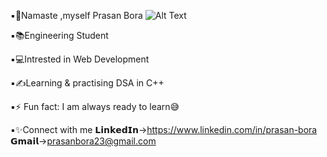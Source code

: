 ▪🙏Namaste ,myself Prasan Bora                          ![Alt Text](![image](https://user-images.githubusercontent.com/100477554/159069528-7a9d336c-5e59-46c2-95f0-4b63dc57f52c.png)
)

▪📚Engineering Student 

▪💻Intrested in Web Development

▪✍Learning & practising DSA in C++

▪⚡ Fun fact: I am always ready to learn😅

▪✨Connect with me 𝗟𝗶𝗻𝗸𝗲𝗱𝗜𝗻->https://www.linkedin.com/in/prasan-bora 
                    𝗚𝗺𝗮𝗶𝗹->prasanbora23@gmail.com
                    
                    



